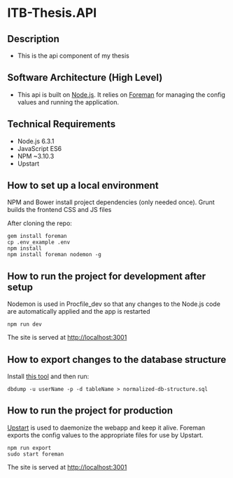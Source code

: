 # ITB-Thesis.API #


## Description ##


* This is the api component of my thesis


## Software Architecture (High Level) ##


* This api is built on [Node.js](https://nodejs.org/en/).  It relies on [Foreman](https://github.com/strongloop/node-foreman) for managing the config values and running the application.


## Technical Requirements ##


* Node.js 6.3.1
* JavaScript ES6
* NPM ~3.10.3 
* Upstart


## How to set up a local environment ##

NPM and Bower install project dependencies (only needed once).  Grunt builds the frontend CSS and JS files

After cloning the repo:
```
gem install foreman
cp .env_example .env
npm install
npm install foreman nodemon -g
```


## How to run the project for development after setup ##

Nodemon is used in Procfile_dev so that any changes to the Node.js code are automatically applied and the app is restarted
```
npm run dev
```
The site is served at [http://localhost:3001](http://localhost:3001)


## How to export changes to the database structure ##
Install [this tool](https://github.com/luissquall/dbdump) and then run: 
```
dbdump -u userName -p -d tableName > normalized-db-structure.sql
```


## How to run the project for production ##

[Upstart](http://upstart.ubuntu.com/) is used to daemonize the webapp and keep it alive.  Foreman exports the config values to the appropriate files for use by Upstart.
```
npm run export
sudo start foreman
```
The site is served at [http://localhost:3001](http://localhost:3001)